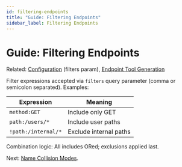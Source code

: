 ```yaml
---
id: filtering-endpoints
title: "Guide: Filtering Endpoints"
sidebar_label: Filtering Endpoints
---
```


# Guide: Filtering Endpoints

Related: [Configuration](configuration.md) (filters param), [Endpoint Tool Generation](endpoint-tool-generation.md)

Filter expressions accepted via `filters` query parameter (comma or semicolon separated). Examples:

| Expression | Meaning |
| ---------- | ------- |
| `method:GET` | Include only GET |
| `path:/users/*` | Include user paths |
| `!path:/internal/*` | Exclude internal paths |

Combination logic: All includes ORed; exclusions applied last.

Next: [Name Collision Modes](name-collision-modes.md).
